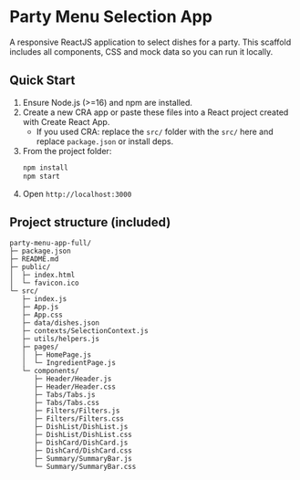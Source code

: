 
# Party Menu Selection App

A responsive ReactJS application to select dishes for a party. This scaffold includes all components, CSS and mock data so you can run it locally.

## Quick Start

1. Ensure Node.js (>=16) and npm are installed.
2. Create a new CRA app or paste these files into a React project created with Create React App.
   - If you used CRA: replace the `src/` folder with the `src/` here and replace `package.json` or install deps.
3. From the project folder:
   ```bash
   npm install
   npm start
   ```
4. Open `http://localhost:3000`

## Project structure (included)
```
party-menu-app-full/
├─ package.json
├─ README.md
├─ public/
│  ├─ index.html
│  └─ favicon.ico
└─ src/
   ├─ index.js
   ├─ App.js
   ├─ App.css
   ├─ data/dishes.json
   ├─ contexts/SelectionContext.js
   ├─ utils/helpers.js
   ├─ pages/
   │  ├─ HomePage.js
   │  └─ IngredientPage.js
   └─ components/
      ├─ Header/Header.js
      ├─ Header/Header.css
      ├─ Tabs/Tabs.js
      ├─ Tabs/Tabs.css
      ├─ Filters/Filters.js
      ├─ Filters/Filters.css
      ├─ DishList/DishList.js
      ├─ DishList/DishList.css
      ├─ DishCard/DishCard.js
      ├─ DishCard/DishCard.css
      ├─ Summary/SummaryBar.js
      └─ Summary/SummaryBar.css
```
